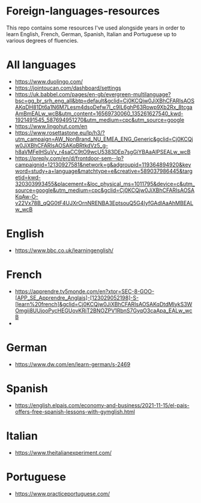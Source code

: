 # Foreign-languages-resources

This repo contains some resources I've used alongside years in order to learn English, French, German, Spanish, Italian and Portuguese up to various degrees of fluencies.

# All languages

- https://www.duolingo.com/
- https://jointoucan.com/dashboard/settings
- https://uk.babbel.com/pages/en-gb/evergreen-multilanguage?bsc=gg_br_srh_eng_all&btp=default&gclid=Cj0KCQjw0JiXBhCFARIsAOSAKqDH81Dt6a1N6M7Lesm4dsoDefw7I_c9IL6ghP63Rowp9Xb2Rx_8tcgaAmBmEALw_wcB&utm_content=16569730060_135261627540_kwd-1921491545_587694951270&utm_medium=cpc&utm_source=google
- https://www.lingohut.com/en
- https://www.rosettastone.eu/lp/h3/?utm_campaign=AW_NonBrand_NU_EMEA_ENG_Generic&gclid=Cj0KCQjw0JiXBhCFARIsAOSAKqBRtkdVz5_g-h8aVMFeIHSuVy_r4saCC9tO9wcU5383DEp7sgGiYBAaAlPSEALw_wcB
- https://preply.com/en/d/frontdoor-sem--lp?campaignid=12130927581&network=g&adgroupid=119364894920&keyword=study+a+language&matchtype=e&creative=589037986445&targetid=kwd-320303993455&placement=&loc_physical_ms=1011795&device=c&utm_source=google&utm_medium=cpc&gclid=Cj0KCQjw0JiXBhCFARIsAOSAKqAw-O-v22Vx78B_qQG0tF4UJXrOrnNRENBA3EptsouQ5G4IyfGAdlAaAhMBEALw_wcB

# English
- https://www.bbc.co.uk/learningenglish/

# French
- https://apprendre.tv5monde.com/en?xtor=SEC-8-GOO-[APP_SE_Apprendre_Anglais]-[123029052198]-S-[learn%20french]&gclid=Cj0KCQjw0JiXBhCFARIsAOSAKqDtdMIykS3WOmgii8UUjooPycHEGUovKRiT2BNOZPV1RbnS7GyqO3caApa_EALw_wcB
- 
# German
- https://www.dw.com/en/learn-german/s-2469

# Spanish
- https://english.elpais.com/economy-and-business/2021-11-15/el-pais-offers-free-spanish-lessons-with-gymglish.html

# Italian
- https://www.theitalianexperiment.com/

# Portuguese
- https://www.practiceportuguese.com/
